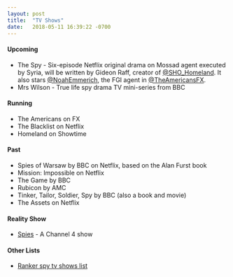 ```yaml
---
layout: post
title:  "TV Shows"
date:   2018-05-11 16:39:22 -0700
---
```


#### Upcoming
* The Spy - Six-episode Netflix original drama on Mossad agent executed by Syria, will be written by Gideon Raff, creator of [@SHO_Homeland](https://twitter.com/SHO_Homeland). It also stars [@NoahEmmerich](https://twitter.com/NoahEmmerich), the FGI agent in [@TheAmericansFX](https://twitter.com/TheAmericansFX).
* Mrs Wilson - True life spy drama TV mini-series from BBC

#### Running
* The Americans on FX
* The Blacklist on Netflix
* Homeland on Showtime

#### Past
* Spies of Warsaw by BBC on Netflix, based on the Alan Furst book
* Mission: Impossible on Netflix
* The Game by BBC
* Rubicon by AMC
* Tinker, Tailor, Soldier, Spy by BBC (also a book and movie)
* The Assets on Netflix

#### Reality Show
* [Spies](http://www.channel4.com/programmes/spies) - A Channel 4 show

#### Other Lists
* [Ranker spy tv shows list](http://www.ranker.com/list/spy-tv-shows-and-series/reference)
